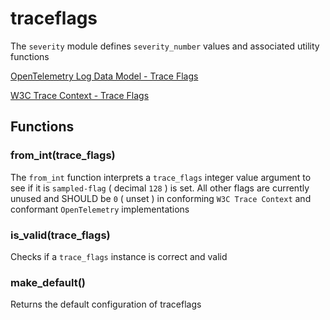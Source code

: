 
# traceflags

 The `severity` module defines `severity_number` values
 and associated utility functions


 [OpenTelemetry Log Data Model - Trace Flags](https://github.com/open-telemetry/opentelemetry-specification/blob/main/specification/logs/data-model.md#field-traceflags)

 [W3C Trace Context - Trace Flags](https://www.w3.org/TR/trace-context/#trace-flags)

## Functions

### from_int(trace_flags)

The `from_int` function interprets a `trace_flags` integer value argument
to see if it is `sampled-flag` ( decimal `128` ) is set. All other flags are
currently unused and SHOULD be `0` ( unset ) in conforming `W3C Trace Context`
and conformant `OpenTelemetry` implementations


### is_valid(trace_flags)

Checks if a `trace_flags` instance is correct and valid

### make_default()

Returns the default configuration of traceflags
